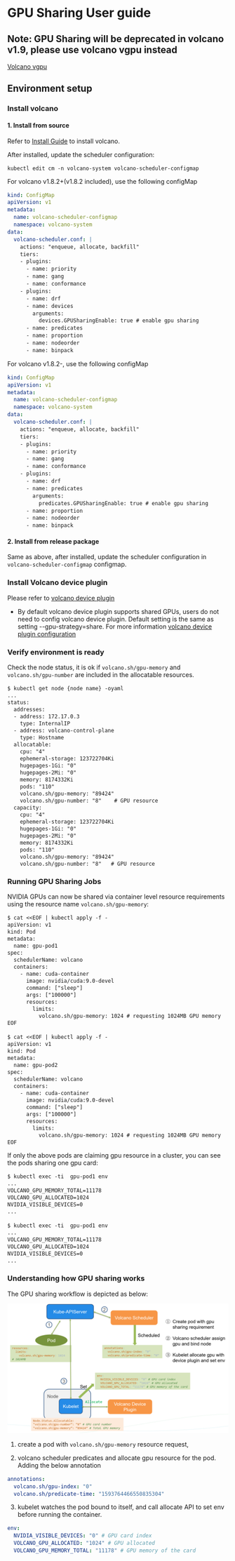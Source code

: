 # GPU Sharing User guide

## Note: GPU Sharing will be deprecated in volcano v1.9, please use volcano vgpu instead

[Volcano vgpu](./how_to_use_vgpu.md)

## Environment setup

### Install volcano

#### 1. Install from source

Refer to [Install Guide](../../installer/README.md) to install volcano.

After installed, update the scheduler configuration:

```shell script
kubectl edit cm -n volcano-system volcano-scheduler-configmap
```

For volcano v1.8.2+(v1.8.2 included), use the following configMap 

```yaml
kind: ConfigMap
apiVersion: v1
metadata:
  name: volcano-scheduler-configmap
  namespace: volcano-system
data:
  volcano-scheduler.conf: |
    actions: "enqueue, allocate, backfill"
    tiers:
    - plugins:
      - name: priority
      - name: gang
      - name: conformance
    - plugins:
      - name: drf
      - name: devices
        arguments:
          devices.GPUSharingEnable: true # enable gpu sharing
      - name: predicates
      - name: proportion
      - name: nodeorder
      - name: binpack
```

For volcano v1.8.2-, use the following configMap 

```yaml
kind: ConfigMap
apiVersion: v1
metadata:
  name: volcano-scheduler-configmap
  namespace: volcano-system
data:
  volcano-scheduler.conf: |
    actions: "enqueue, allocate, backfill"
    tiers:
    - plugins:
      - name: priority
      - name: gang
      - name: conformance
    - plugins:
      - name: drf
      - name: predicates
        arguments:
          predicates.GPUSharingEnable: true # enable gpu sharing
      - name: proportion
      - name: nodeorder
      - name: binpack
```

#### 2. Install from release package

Same as above, after installed, update the scheduler configuration in `volcano-scheduler-configmap` configmap.

### Install Volcano device plugin

Please refer to [volcano device plugin](https://github.com/volcano-sh/devices/blob/master/README.md#quick-start)

* By default volcano device plugin supports shared GPUs, users do not need to config volcano device plugin. Default setting is the same as setting --gpu-strategy=share. For more information [volcano device plugin configuration](https://github.com/volcano-sh/devices/blob/master/doc/config.md)

### Verify environment is ready

Check the node status, it is ok if `volcano.sh/gpu-memory` and `volcano.sh/gpu-number` are included in the allocatable resources.

```shell script
$ kubectl get node {node name} -oyaml
...
status:
  addresses:
  - address: 172.17.0.3
    type: InternalIP
  - address: volcano-control-plane
    type: Hostname
  allocatable:
    cpu: "4"
    ephemeral-storage: 123722704Ki
    hugepages-1Gi: "0"
    hugepages-2Mi: "0"
    memory: 8174332Ki
    pods: "110"
    volcano.sh/gpu-memory: "89424"
    volcano.sh/gpu-number: "8"    # GPU resource
  capacity:
    cpu: "4"
    ephemeral-storage: 123722704Ki
    hugepages-1Gi: "0"
    hugepages-2Mi: "0"
    memory: 8174332Ki
    pods: "110"
    volcano.sh/gpu-memory: "89424"
    volcano.sh/gpu-number: "8"   # GPU resource
```

### Running GPU Sharing Jobs

NVIDIA GPUs can now be shared via container level resource requirements using the resource name `volcano.sh/gpu-memory`:

```shell script
$ cat <<EOF | kubectl apply -f -
apiVersion: v1
kind: Pod
metadata:
  name: gpu-pod1
spec:
  schedulerName: volcano
  containers:
    - name: cuda-container
      image: nvidia/cuda:9.0-devel
      command: ["sleep"]
      args: ["100000"]
      resources:
        limits:
          volcano.sh/gpu-memory: 1024 # requesting 1024MB GPU memory
EOF

$ cat <<EOF | kubectl apply -f -
apiVersion: v1
kind: Pod
metadata:
  name: gpu-pod2
spec:
  schedulerName: volcano
  containers:
    - name: cuda-container
      image: nvidia/cuda:9.0-devel
      command: ["sleep"]
      args: ["100000"]
      resources:
        limits:
          volcano.sh/gpu-memory: 1024 # requesting 1024MB GPU memory
EOF
```

If only the above pods are claiming gpu resource in a cluster, you can see the pods sharing one gpu card:

```shell script
$ kubectl exec -ti  gpu-pod1 env
...
VOLCANO_GPU_MEMORY_TOTAL=11178
VOLCANO_GPU_ALLOCATED=1024
NVIDIA_VISIBLE_DEVICES=0
...

$ kubectl exec -ti  gpu-pod1 env
...
VOLCANO_GPU_MEMORY_TOTAL=11178
VOLCANO_GPU_ALLOCATED=1024
NVIDIA_VISIBLE_DEVICES=0
...
```

### Understanding how GPU sharing works

The GPU sharing workflow is depicted as below:

![gpu_sharing](../images/gpu-share-flow.png)

1. create a pod with `volcano.sh/gpu-memory` resource request,

2. volcano scheduler predicates and allocate gpu resource for the pod. Adding the below annotation

```yaml
annotations:
  volcano.sh/gpu-index: "0"
  volcano.sh/predicate-time: "1593764466550835304"
```

3. kubelet watches the pod bound to itself, and call allocate API to set env before running the container.

```yaml
env:
  NVIDIA_VISIBLE_DEVICES: "0" # GPU card index
  VOLCANO_GPU_ALLOCATED: "1024" # GPU allocated
  VOLCANO_GPU_MEMORY_TOTAL: "11178" # GPU memory of the card
```
